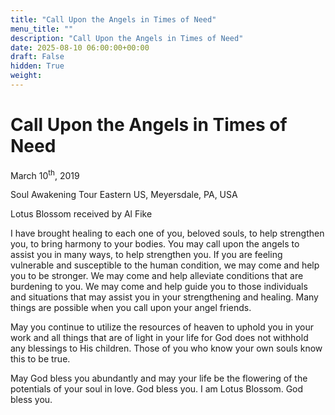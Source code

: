 ```yaml
---
title: "Call Upon the Angels in Times of Need"
menu_title: ""
description: "Call Upon the Angels in Times of Need"
date: 2025-08-10 06:00:00+00:00
draft: False
hidden: True
weight:
---
```

# Call Upon the Angels in Times of Need

March 10<sup>th</sup>, 2019

Soul Awakening Tour Eastern US, Meyersdale, PA, USA

Lotus Blossom received by Al Fike

I have brought healing to each one of you, beloved souls, to help strengthen you, to bring harmony to your bodies. You may call upon the angels to assist you in many ways, to help strengthen you. If you are feeling vulnerable and susceptible to the human condition, we may come and help you to be stronger. We may come and help alleviate conditions that are burdening to you. We may come and help guide you to those individuals and situations that may assist you in your strengthening and healing. Many things are possible when you call upon your angel friends.

May you continue to utilize the resources of heaven to uphold you in your work and all things that are of light in your life for God does not withhold any blessings to His children. Those of you who know your own souls know this to be true.

May God bless you abundantly and may your life be the flowering of the potentials of your soul in love. God bless you. I am Lotus Blossom. God bless you. 
